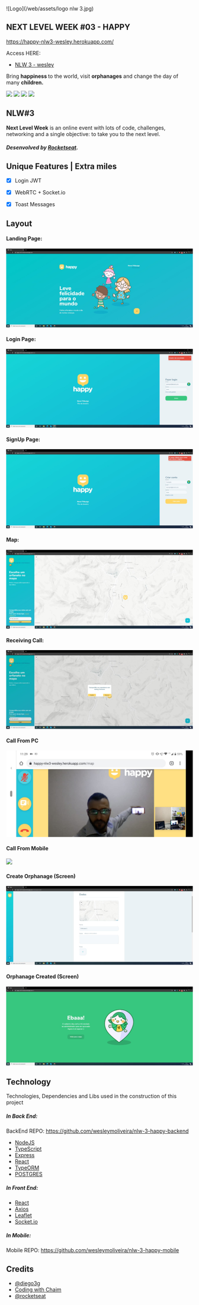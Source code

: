 
![Logo](/web/assets/logo nlw 3.jpg)
## NEXT LEVEL WEEK #03 - HAPPY

https://happy-nlw3-wesley.herokuapp.com/

Access HERE:
- [NLW 3 - wesley](https://happy-nlw3-wesley.herokuapp.com/)

<p>
Bring <strong> happiness </strong> to the world, visit <strong>orphanages</strong> and change the day
of many <strong>children.</strong></p>

<p>
<img src="https://img.shields.io/github/issues/wesleymoliveira/nlw3-webrtc-web?color=29B6D1&style=plastic"/>
<img src="https://img.shields.io/github/forks/wesleymoliveira/nlw3-webrtc-web?color=29B6D1&logo=forks&style=plastic"/>
<img src="https://img.shields.io/github/stars/wesleymoliveira/nlw3-webrtc-web?color=29B6D1&style=plastic"/>
<img src="https://img.shields.io/github/license/wesleymoliveira/nlw3-webrtc-web?color=29B6D1&label=license&logo=license&style=plastic"/>
</p>


## NLW#3
  **Next Level Week** is an online event with lots of code, challenges, networking and a single objective: to take you to the next level.
##### Desenvolved by [Rocketseat](https://rocketseat.com.br).

## Unique Features | Extra miles
  - [x] Login JWT
  - [x] WebRTC + Socket.io
  - [x] Toast Messages


## Layout
#### Landing Page:
<img src="/web/assets/Happy (1).jpeg"/>

#### Login Page:
<img src="/web/assets/Happy (2).jpeg"/>

#### SignUp Page:
<img src="/web/assets/Happy (3).jpeg"/>

#### Map:
<img src="/web/assets/Happy (4).jpeg"/>

#### Receiving Call:
<img src="/web/assets/Happy (5).jpeg"/>

#### Call From PC
<img src="/web/assets/mobile-call.jpeg"/>

#### Call From Mobile
<img src="/web/assets/webrtc.jpeg"/>

#### Create Orphanage (Screen)
<img src="/web/assets/Happy (6).jpeg"/>

#### Orphanage Created (Screen)
<img src="/web/assets/Happy (11).jpeg"/>

## Technology
Technologies, Dependencies and Libs used in the construction of this project

##### In Back End:
BackEnd REPO: 
https://github.com/wesleymoliveira/nlw-3-happy-backend

- [NodeJS](https://nodejs.org/en/)
- [TypeScript](https://www.typescriptlang.org/)
- [Express](https://expressjs.com/)
- [React](https://pt-br.reactjs.org/)
- [TypeORM](https://typeorm.io)
- [POSTGRES](https://www.postgresql.org/)


#####  In Front End:
- [React](https://reactjs.org)
- [Axios](https://github.com/axios/axios)
- [Leaflet](https://leafletjs.com)
- [Socket.io](https://socket.io/)

#####  In Mobile:
Mobile REPO: 
https://github.com/wesleymoliveira/nlw-3-happy-mobile

## Credits
- [@diego3g](https://github.com/diego3g)
- [Coding with Chaim](https://www.youtube.com/channel/UC7sCgeZ9xOwCGHIp2mVWlUQ)
- [@rocketseat](https://github.com/Rocketseat)
